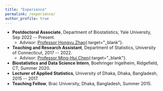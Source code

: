 ```yaml
---
title: "Experience"
permalink: /experience/
author_profile: true
---
```


* **Postdoctoral Associate**, Department of Biostatistics, Yale University, Sep 2022 -- Present.
  - Advisor: [Professor Hongyu Zhao](https://ysph.yale.edu/profile/hongyu_zhao/){:target="_blank"}.
* **Teaching and Research Assistant**, Department of Statistics, University of Connecticut, 2017 -- 2022.
  - Advisor: [Professor Ming-Hui Chen](http://merlot.stat.uconn.edu/~mic02006/){:target="_blank"}.
* **Biostatistics and Data Science Intern**, Boehringer Ingelheim, Ridgefield, CT, Summer 2020.
* **Lecturer of Applied Statistics**, University of Dhaka, Dhaka, Bangladesh, 2015 -- 2017.
* **Teaching Fellow**, Brac University, Dhaka, Bangladesh, Summer 2015.
